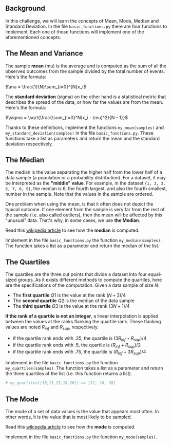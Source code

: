 ## Background

In this challenge, we will learn the concepts of Mean, Mode, Median and Standard Deviation. In the file `basic_functions.py` there are four functions to implement. Each one of those functions will implement one of the aforementioned concepts.

## The Mean and Variance
The sample **mean** (mu) is the average and is computed as the sum of all the observed outcomes from the sample divided by the total number of events. Here's the formula:

$\mu = \frac{1}{N}\sum_{i=0}^{N}x_i$

The **standard deviation** (sigma) on the other hand is a statistical metric that describes the spread of the data, or how far the values are from the mean. Here's the formula:

$\sigma = \sqrt{\frac{\sum_{i=0}^N(x_i - \mu)^2}{N - 1}}$

Thanks to these definitions, implement the functions `my_mean(samples)` and `my_standard_deviation(samples)` in the file `basic_functions.py`. These functions take a list as parameters and return the mean and the standard deviation respectively.

## The Median

The median is the value separating the higher half from the lower half of a data sample (a population or a probability distribution). For a dataset, it may be interpreted as the **"middle" value**. For example, in the dataset `{1, 3, 3, 6, 7, 8, 9}`, the median is 6, the fourth largest, and also the fourth smallest, number in the sample. Note that the values in the sample are ordered.

One problem when using the mean, is that it often does not depict the typical outcome. If one element from the sample is very far from the rest of the sample (i.e. also called outliers), then the mean will be affected by this "unusual" data. That's why, in some cases, we use **the Median**.

Read this [wikipedia article](https://en.wikipedia.org/wiki/Median) to see how the **median** is computed.

Implement in the file `basic_functions.py` the function `my_median(samples)`. The function takes a list as a parameter and return the median of the list.

## The Quartiles

The quartiles are the three cut points that divide a dataset into four equal-sized groups. As it exists different methods to compute the quartiles, here are the specifications of the computation. Given a data sample of size $N$:

- The **first quartile** $Q1$ is the value at the rank $(N+3)/4$
- The **second quartile** $Q2$ is the median of the data sample
- The **third quartile** $Q3$ is the value at the rank $(3N +1)/4$

**If the rank of a quartile is not an integer**, a linear interpolation is applied between the values at the ranks flanking the quartile rank. These flanking values are noted $R_{inf}$ and $R_{sup}$, respectively.
- if the quartile rank ends with $.25$, the quartile is $(3R_{inf} + R_{sup})/4$
- if the quartile rank ends with $.5$, the quartile is $(R_{inf} + R_{sup})/2$
- if the quartile rank ends with $.75$, the quartile is $(R_{inf} + 3R_{sup})/4$

Implement in the file `basic_functions.py` the function `my_quartiles(samples)`. The function takes a list as a parameter and return the three quartiles of the list (i.e. this function returns a list).

```python
# my_quartiles([10,11,23,18,20]) => [11, 18, 20]
```

## The Mode

The mode of a set of data values is the value that appears most often. In other words, it is the value that is most likely to be sampled.

Read this [wikipedia article](https://en.wikipedia.org/wiki/Mode_(statistics)) to see how the **mode** is computed.

Implement in the file `basic_functions.py` the function `my_mode(samples)`.
